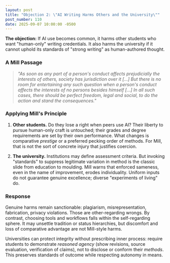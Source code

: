 ```yaml
---
layout: post
title: "Objection 2: \"AI Writing Harms Others and the University\""
post_number: 110
date: 2025-09-07 10:00:00 -0500
---
```


**The objection:** If AI use becomes common, it harms other students who want "human-only" writing credentials. It also harms the university if it cannot uphold its standards of "strong writing" as human-authored thought.

### A Mill Passage

> *"As soon as any part of a person's conduct affects prejudicially the interests of others, society has jurisdiction over it [...] But there is no room for entertaining any such question when a person's conduct affects the interests of no persons besides himself [...] In all such cases, there should be perfect freedom, legal and social, to do the action and stand the consequences."*

### Applying Mill's Principle

1. **Other students.** Do they lose a right when peers use AI? Their liberty to pursue human-only craft is untouched; their grades and degree requirements are set by their own performance. What changes is comparative *prestige* or a preferred pecking order of methods. For Mill, that is not the sort of concrete injury that justifies coercion.

2. **The university.** Institutions may define assessment criteria. But invoking "standards" to suppress legitimate variation in method is the classic slide from education to moulding. Mill warns that enforced sameness, even in the name of improvement, erodes individuality. Uniform inputs do not guarantee genuine excellence; diverse "experiments of living" do.

### Response

Genuine harms remain sanctionable: plagiarism, misrepresentation, fabrication, privacy violations. Those are other-regarding wrongs. By contrast, choosing tools and workflows falls within the self-regarding sphere. It may unsettle tradition or status hierarchies, but discomfort and loss of comparative advantage are not Mill-style harms.

Universities can protect integrity without prescribing inner process: require students to demonstrate *reasoned agency* (show revisions, source evaluation, verification of claims), not to disclose or conform their *methods*. This preserves standards of outcome while respecting autonomy in means.